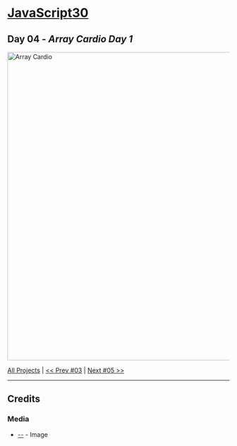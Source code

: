 # [JavaScript30](https://javascript30.com/)

## **Day 04** - *Array Cardio Day 1*

<img src="" alt="Array Cardio" width="700">


[All Projects](https://github.com/10xOXR/JavaScript30/blob/master/README.md) | [<< Prev #03](https://github.com/10xOXR/JavaScript30/tree/master/day03) | [Next #05 >>](https://github.com/10xOXR/JavaScript30/tree/master/day05)

---

## Credits

### Media

- [--]() - Image